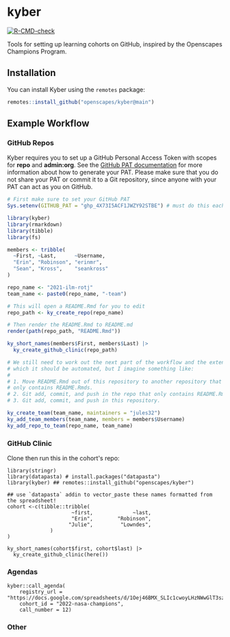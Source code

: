 # kyber

<!-- badges: start -->
[![R-CMD-check](https://github.com/Openscapes/kyber/workflows/R-CMD-check/badge.svg)](https://github.com/Openscapes/kyber/actions)
<!-- badges: end -->

Tools for setting up learning cohorts on GitHub, inspired by the Openscapes
Champions Program.

## Installation

You can install Kyber using the `remotes` package:

``` r
remotes::install_github("openscapes/kyber@main")
```

## Example Workflow

### GitHub Repos

Kyber requires you to set up a GitHub Personal Access Token with scopes for 
**repo** and **admin:org**. See the [GitHub PAT documentation][gh-pat-docs] for 
more information about how to generate your PAT. Please make sure that you do
not share your PAT or commit it to a Git repository, since anyone with your PAT
can act as you on GitHub.

``` r
# First make sure to set your GitHub PAT
Sys.setenv(GITHUB_PAT = "ghp_4X73I5ACF1JWZY92STBE") # must do this each R session

library(kyber) 
library(rmarkdown)
library(tibble)
library(fs)

members <- tribble(
  ~First, ~Last,      ~Username,
  "Erin", "Robinson", "erinmr",
  "Sean", "Kross",    "seankross"
)

repo_name <- "2021-ilm-rotj"
team_name <- paste0(repo_name, "-team")

# This will open a README.Rmd for you to edit
repo_path <- ky_create_repo(repo_name)

# Then render the README.Rmd to README.md
render(path(repo_path, "README.Rmd"))

ky_short_names(members$First, members$Last) |>
  ky_create_github_clinic(repo_path)

# We still need to work out the next part of the workflow and the extent to
# which it should be automated, but I imagine something like:
#
# 1. Move README.Rmd out of this repository to another repository that perhaps 
# only contains README.Rmds.
# 2. Git add, commit, and push in the repo that only contains README.Rmds.
# 3. Git add, commit, and push in this repository.

ky_create_team(team_name, maintainers = "jules32")
ky_add_team_members(team_name, members = members$Username)
ky_add_repo_to_team(repo_name, team_name)
```

### GitHub Clinic

Clone then run this in the cohort's repo:

```
library(stringr)
library(datapasta) # install.packages("datapasta")
library(kyber) ## remotes::install_github("openscapes/kyber")

## use `datapasta` addin to vector_paste these names formatted from the spreadsheet!
cohort <-c(tibble::tribble(
                     ~first,             ~last,
                     "Erin",        "Robinson",
                    "Julie",         "Lowndes",
              )
)

ky_short_names(cohort$first, cohort$last) |>
  ky_create_github_clinic(here())

```

### Agendas

```
kyber::call_agenda(
    registry_url = "https://docs.google.com/spreadsheets/d/1Oej46BMX_SLIc1cwoyLHzNWwGlT3szez8FDKc3b418w/edit#gid=942365997", 
    cohort_id = "2022-nasa-champions", 
    call_number = 12)
```

### Other

[gh-pat-docs]:https://docs.github.com/en/authentication/keeping-your-account-and-data-secure/creating-a-personal-access-token
